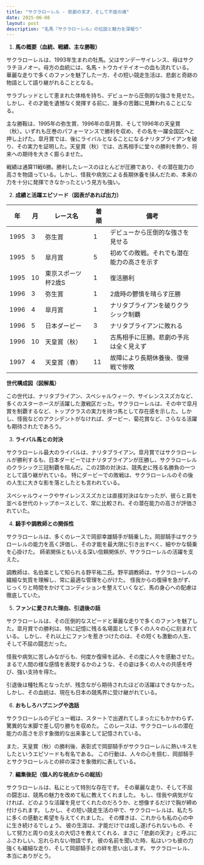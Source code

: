 ```yaml
---
title: "サクラローレル - 悲劇の天才、そして不屈の魂"
date: 2025-06-08
layout: post
description: "名馬『サクラローレル』の伝説と魅力を深堀り"
---
```


1. **馬の概要（血統、戦績、主な勝鞍）**

サクラローレルは、1993年生まれの牡馬。父はサンデーサイレンス、母はサクラチヨノオー。母方の血統には、名馬・トウカイテイオーの血も流れている。  華麗な走りで多くのファンを魅了した一方、その短い競走生活は、悲劇と奇跡の物語として語り継がれることとなる。

サラブレッドとして恵まれた体格を持ち、デビューから圧倒的な強さを見せた。  しかし、その才能を遺憾なく発揮する前に、幾多の苦難に見舞われることになる。

主な勝鞍は、1995年の弥生賞、1996年の皐月賞、そして1996年の天皇賞（秋）。いずれも圧巻のパフォーマンスで勝利を収め、その名を一躍全国区へと押し上げた。皐月賞では、後にライバルとなることになるナリタブライアンを破り、その実力を証明した。天皇賞（秋）では、古馬相手に堂々の勝利を飾り、将来への期待を大きく膨らませた。

戦績は通算11戦6勝。勝利したレースのほとんどが圧勝であり、その潜在能力の高さを物語っている。しかし、怪我や病気による長期休養を挟んだため、本来の力を十分に発揮できなかったという見方も強い。


2. **成績と活躍エピソード（図表があれば出力）**

| 年 | 月 | レース名         | 着順 | 備考                                     |
|---|----|-----------------|-----|-----------------------------------------|
| 1995 | 3 | 弥生賞           | 1   | デビューから圧倒的な強さを見せる         |
| 1995 | 5 | 皐月賞           | 5   | 初めての敗戦。それでも潜在能力の高さを示す |
| 1995 | 10| 東京スポーツ杯2歳S | 1   | 復活勝利                               |
| 1996 | 3 | 弥生賞           | 1   | 2歳時の鬱憤を晴らす圧勝                   |
| 1996 | 4 | 皐月賞           | 1   | ナリタブライアンを破りクラシック制覇     |
| 1996 | 5 | 日本ダービー       | 3   | ナリタブライアンに敗れる                  |
| 1996 | 10| 天皇賞（秋）     | 1   | 古馬相手に圧勝。悲劇の予兆は全く見えず     |
| 1997 | 4 | 天皇賞（春）     | 11  | 故障により長期休養後、復帰戦で惨敗          |


**世代構成図（図解風）**

この世代は、ナリタブライアン、スペシャルウィーク、サイレンススズカなど、多くのスターホースが活躍した激戦区だった。サクラローレルは、その中で皐月賞を制覇するなど、トップクラスの実力を持つ馬として存在感を示した。しかし、怪我などのアクシデントがなければ、ダービー、菊花賞など、さらなる活躍も期待されたであろう。


3. **ライバル馬との対決**

サクラローレル最大のライバルは、ナリタブライアン。皐月賞ではサクラローレルが勝利するも、日本ダービーではナリタブライアンが圧勝し、サクラローレルのクラシック三冠制覇を阻んだ。この2頭の対決は、競馬史に残る名勝負の一つとして語り継がれている。  特にダービーでの敗戦は、サクラローレルのその後の人生に大きな影を落としたとも言われている。

スペシャルウィークやサイレンススズカとは直接対決はなかったが、彼らと肩を並べる世代のトップホースとして、常に比較され、その潜在能力の高さが評価されていた。


4. **騎手や調教師との関係性**

サクラローレルは、多くのレースで岡部幸雄騎手が騎乗した。岡部騎手はサクラローレルの能力を高く評価し、その才能を最大限に引き出すべく、細やかな騎乗を心掛けた。  師弟関係ともいえる深い信頼関係が、サクラローレルの活躍を支えた。

調教師は、名伯楽として知られる野平祐二氏。野平調教師は、サクラローレルの繊細な気質を理解し、常に最適な管理を心がけた。  怪我からの復帰を急がず、じっくりと時間をかけてコンディションを整えていくなど、馬の身心への配慮は徹底していた。


5. **ファンに愛された理由、引退後の話**

サクラローレルは、その圧倒的なスピードと華麗な走りで多くのファンを魅了した。皐月賞での勝利は、特に記憶に残る名場面として多くの人々の心に刻まれている。  しかし、それ以上にファンを惹きつけたのは、その短くも激動の人生、そして不屈の闘志だった。

怪我や病気に苦しみながらも、何度か復帰を試み、その度に人々を感動させた。  まるで人間の様な感情を表現するかのような、その姿は多くの人々の共感を呼び、強い支持を得た。

引退後は種牡馬となったが、残念ながら期待されたほどの活躍はできなかった。しかし、その血統は、現在も日本の競馬界に受け継がれている。


6. **おもしろハプニングや逸話**

サクラローレルのデビュー戦は、スタートで出遅れてしまったにもかかわらず、驚異的な末脚で差し切り勝ちを収めた。  このレースは、サクラローレルの潜在能力の高さを示す象徴的な出来事として記憶されている。

また、天皇賞（秋）の勝利後、表彰式で岡部騎手がサクラローレルに熱いキスをしたというエピソードも有名である。  この行動は、人々の心を掴む、岡部騎手とサクラローレルとの絆の深さを象徴的に表している。


7. **編集後記（個人的な視点からの総括）**

サクラローレルは、私にとって特別な存在です。  その華麗な走り、そして不屈の闘志は、競馬の魅力を改めて私に教えてくれました。  もし、怪我や病気がなければ、どのような活躍を見せてくれたのだろうか、と想像するだけで胸が締め付けられます。  しかし、その短い競走生活の中で、サクラローレルは、私たちに多くの感動と希望を与えてくれました。  その輝きは、これからも私の心の中に生き続けるでしょう。  彼の生涯は、才能だけでは成し遂げられないもの、そして努力と周りの支えの大切さを教えてくれる、まさに「悲劇の天才」と呼ぶにふさわしい、忘れられない物語です。  彼の名前を聞いた時、私はいつも彼の力強くも繊細な走り、そして岡部騎手との絆を思い出します。  サクラローレル、本当にありがとう。

